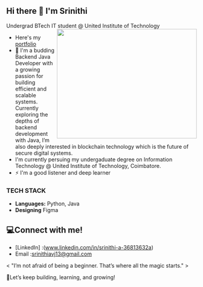 ## Hi there 👋 I'm Srinithi

Undergrad BTech IT student @ United Institute of Technology
<img align="right" width="370" height="290" src="image to be added">
-  Here's my [portfolio](https://www.figma.com/design/Rp3K0qXjWC1VARNJKDc3L8/Portfolio-S1?m=auto&t=qxxXi4xHagX0gvu4-6)                                                 
- 🌱 I'm a budding Backend Java Developer with a growing passion for building efficient and scalable systems. Currently exploring the depths of backend development with Java, I’m also deeply interested in blockchain technology which is the future of secure digital systems.
- I'm currently persuing my undergaduate degree on Information Technology @ United Institute of Technology, Coimbatore.
- ⚡ I'm a good listener and deep learner

### TECH STACK
- **Languages:** Python, Java
- **Designing** Figma

  
## 💻Connect with me!
-  [LinkedIn] :(www.linkedin.com/in/srinithi-a-36813632a)
-  Email :srinithiavj13@gmail.com

< "I’m not afraid of being a beginner. That’s where all the magic starts." >

🚀Let’s keep building, learning, and growing!

